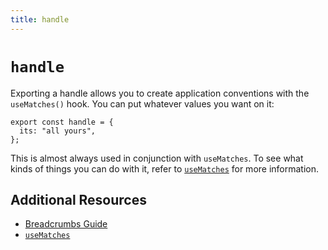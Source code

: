 ```yaml
---
title: handle
---
```


# `handle`

Exporting a handle allows you to create application conventions with the `useMatches()` hook. You can put whatever values you want on it:

```tsx
export const handle = {
  its: "all yours",
};
```

This is almost always used in conjunction with `useMatches`. To see what kinds of things you can do with it, refer to [`useMatches`][use-matches] for more information.

## Additional Resources

- [Breadcrumbs Guide][breadcrumbs-guide]
- [`useMatches`][use-matches]

[use-matches]: ../hooks/use-matches
[breadcrumbs-guide]: ../guides/breadcrumbs
